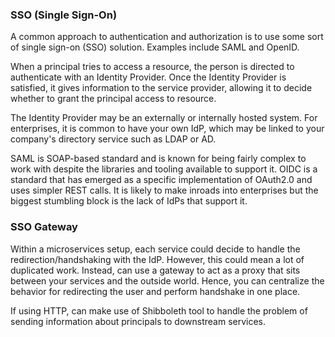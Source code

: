 ### SSO (Single Sign-On)

A common approach to authentication and authorization is to use some sort of single sign-on (SSO) solution. Examples include SAML and OpenID.

When a principal tries to access a resource, the person is directed to authenticate with an Identity Provider. Once the Identity Provider is satisfied, it gives information to the service provider, allowing it to decide whether to grant the principal access to resource.

The Identity Provider may be an externally or internally hosted system. For enterprises, it is common to have your own IdP, which may be linked to your company's directory service such as LDAP or AD.

SAML is SOAP-based standard and is known for being fairly complex to work with despite the libraries and tooling available to support it. OIDC is a standard that has emerged as a specific implementation of OAuth2.0 and uses simpler REST calls. It is likely to make inroads into enterprises but the biggest stumbling block is the lack of IdPs that support it.

### SSO Gateway

Within a microservices setup, each service could decide to handle the redirection/handshaking with the IdP. However, this could mean a lot of duplicated work. Instead, can use a gateway to act as a proxy that sits between your services and the outside world. Hence, you can centralize the behavior for redirecting the user and perform handshake in one place.

If using HTTP, can make use of Shibboleth tool to handle the problem of sending information about principals to downstream services.
